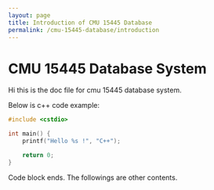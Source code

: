 ```yaml
---
layout: page
title: Introduction of CMU 15445 Database
permalink: /cmu-15445-database/introduction
---
```


# CMU 15445 Database System

Hi this is the doc file for cmu 15445 database system.

Below is c++ code example:

```cpp
#include <cstdio>

int main() {
    printf("Hello %s !", "C++");

    return 0;
}

```

Code block ends. The followings are other contents.
